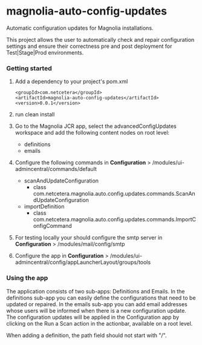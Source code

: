 # magnolia-auto-config-updates
Automatic configuration updates for Magnolia installations.

This project allows the user to automatically check and repair configuration settings and ensure their correctness pre 
and post deployment for Test|Stage|Prod environments.

### Getting started

1. Add a dependency to your project's pom.xml

    `<groupId>com.netcetera</groupId>`<br>
    `<artifactId>magnolia-auto-config-updates</artifactId>`<br>
    `<version>0.0.1</version>`
    
2. run clean install
    
3. Go to the Magnolia JCR app, select the advancedConfigUpdates workspace and add the following content nodes on root 
level:

    * definitions
    * emails
  
4. Configure the following commands in **Configuration** > /modules/ui-admincentral/commands/default
   * scanAndUpdateConfiguration
     * class com.netcetera.magnolia.auto.config.updates.commands.ScanAndUpdateConfiguration
   * importDefinition
     * class com.netcetera.magnolia.auto.config.updates.commands.ImportConfigCommand
     
5. For testing locally your should configure the smtp server in **Configuration** > /modules/mail/config/smtp

6. Configure the app in **Configuration** > /modules/ui-admincentral/config/appLauncherLayout/groups/tools

### Using the app

The application consists of two sub-apps: Definitions and Emails. In the definitions sub-app you can easily define 
the configurations that need to be updated or repaired. In the emails sub-app you can add email addresses whose users will 
be informed when there is a new configuration update. The configuration updates will be applied in the Configuration app by 
clicking on the Run a Scan action in the actionbar, available on a root level.

When adding a definition, the path field should not start with "/".
